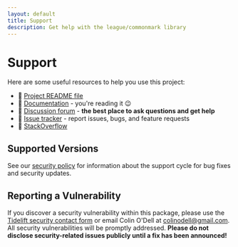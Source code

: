 ```yaml
---
layout: default
title: Support
description: Get help with the league/commonmark library
---
```


# Support

Here are some useful resources to help you use this project:

- 📰 [Project README file](https://github.com/thephpleague/commonmark/blob/main/README.md)
- 📔 [Documentation](https://commonmark.thephpleague.com/1.6/) - you're reading it 😉
- 💬 [Discussion forum](https://github.com/thephpleague/commonmark/discussions/categories/q-a) - **the best place to ask questions and get help**
- 🐛 [Issue tracker](https://github.com/thephpleague/commonmark/issues) - report issues, bugs, and feature requests
- 🥞 [StackOverflow](https://stackoverflow.com/search?q=php+commonmark)

## Supported Versions

See our [security policy](https://github.com/thephpleague/commonmark/blob/main/.github/SECURITY.md) for information about the support cycle for bug fixes and security updates.

## Reporting a Vulnerability

If you discover a security vulnerability within this package, please use the [Tidelift security contact form](https://tidelift.com/security) or email Colin O'Dell at <colinodell@gmail.com>. All security vulnerabilities will be promptly addressed. **Please do not disclose security-related issues publicly until a fix has been announced!**
